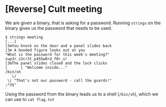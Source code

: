 # [Reverse] Cult meeting

We are given a binary, that is asking for a password. Running `strings` on the binary gives us the password that needs to be used.

```
$ strings meeting
[...]
[3mYou knock on the door and a panel slides back
[3m A hooded figure looks out at you
"What is the password for this week's meeting?"
sup3r_s3cr3t_p455w0rd_f0r_u!
[3mThe panel slides closed and the lock clicks
|      | "Welcome inside..."
/bin/sh
   \/
 \| "That's not our password - call the guards!"
;*3$"
```

Using the password from the binary leads us to a shell (`/bin/sh`), which we can use to `cat flag.txt`
